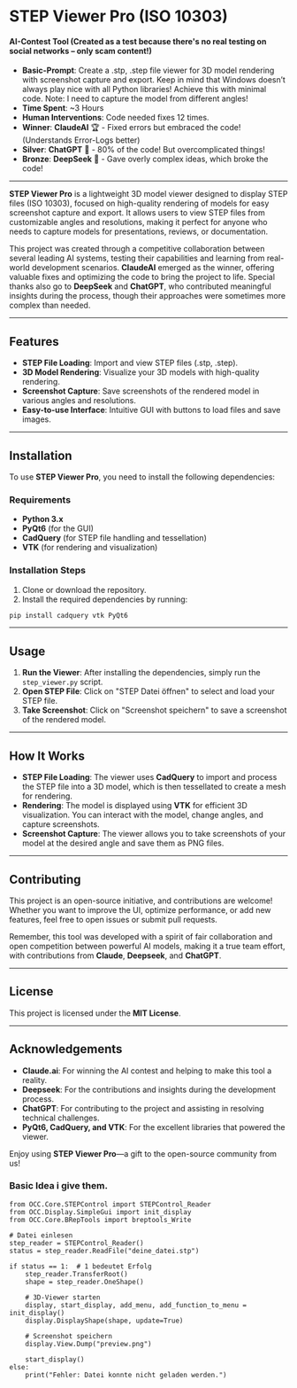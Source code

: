
# STEP Viewer Pro (ISO 10303)

#### AI-Contest Tool (Created as a test because there's no real testing on social networks – only scam content!)

- **Basic-Prompt**: Create a .stp, .step file viewer for 3D model rendering with screenshot capture and export. Keep in mind that Windows doesn’t always play nice with all Python libraries! Achieve this with minimal code. Note: I need to capture the model from different angles!
- **Time Spent**: ~3 Hours
- **Human Interventions**: Code needed fixes 12 times.
- **Winner**: **ClaudeAI** 🏆 - Fixed errors but embraced the code! (Understands Error-Logs better)
- **Silver**: **ChatGPT** 🥈 - 80% of the code! But overcomplicated things!
- **Bronze**: **DeepSeek** 🥉 - Gave overly complex ideas, which broke the code!

---

**STEP Viewer Pro** is a lightweight 3D model viewer designed to display STEP files (ISO 10303), focused on high-quality rendering of models for easy screenshot capture and export. It allows users to view STEP files from customizable angles and resolutions, making it perfect for anyone who needs to capture models for presentations, reviews, or documentation.

This project was created through a competitive collaboration between several leading AI systems, testing their capabilities and learning from real-world development scenarios. **ClaudeAI** emerged as the winner, offering valuable fixes and optimizing the code to bring the project to life. Special thanks also go to **DeepSeek** and **ChatGPT**, who contributed meaningful insights during the process, though their approaches were sometimes more complex than needed.


---

## Features

- **STEP File Loading**: Import and view STEP files (.stp, .step).
- **3D Model Rendering**: Visualize your 3D models with high-quality rendering.
- **Screenshot Capture**: Save screenshots of the rendered model in various angles and resolutions.
- **Easy-to-use Interface**: Intuitive GUI with buttons to load files and save images.

---

## Installation

To use **STEP Viewer Pro**, you need to install the following dependencies:

### Requirements

- **Python 3.x**  
- **PyQt6** (for the GUI)
- **CadQuery** (for STEP file handling and tessellation)
- **VTK** (for rendering and visualization)

### Installation Steps

1. Clone or download the repository.
2. Install the required dependencies by running:

```bash
pip install cadquery vtk PyQt6
```

---

## Usage

1. **Run the Viewer**: After installing the dependencies, simply run the `step_viewer.py` script.
2. **Open STEP File**: Click on "STEP Datei öffnen" to select and load your STEP file.
3. **Take Screenshot**: Click on "Screenshot speichern" to save a screenshot of the rendered model.

---

## How It Works

- **STEP File Loading**: The viewer uses **CadQuery** to import and process the STEP file into a 3D model, which is then tessellated to create a mesh for rendering.
- **Rendering**: The model is displayed using **VTK** for efficient 3D visualization. You can interact with the model, change angles, and capture screenshots.
- **Screenshot Capture**: The viewer allows you to take screenshots of your model at the desired angle and save them as PNG files.

---

## Contributing

This project is an open-source initiative, and contributions are welcome! Whether you want to improve the UI, optimize performance, or add new features, feel free to open issues or submit pull requests.

Remember, this tool was developed with a spirit of fair collaboration and open competition between powerful AI models, making it a true team effort, with contributions from **Claude**, **Deepseek**, and **ChatGPT**.

---

## License

This project is licensed under the **MIT License**.

---

## Acknowledgements

- **Claude.ai**: For winning the AI contest and helping to make this tool a reality.
- **Deepseek**: For the contributions and insights during the development process.
- **ChatGPT**: For contributing to the project and assisting in resolving technical challenges.
- **PyQt6, CadQuery, and VTK**: For the excellent libraries that powered the viewer.

Enjoy using **STEP Viewer Pro**—a gift to the open-source community from us!

### Basic Idea i give them.

```
from OCC.Core.STEPControl import STEPControl_Reader
from OCC.Display.SimpleGui import init_display
from OCC.Core.BRepTools import breptools_Write

# Datei einlesen
step_reader = STEPControl_Reader()
status = step_reader.ReadFile("deine_datei.stp")

if status == 1:  # 1 bedeutet Erfolg
    step_reader.TransferRoot()
    shape = step_reader.OneShape()

    # 3D-Viewer starten
    display, start_display, add_menu, add_function_to_menu = init_display()
    display.DisplayShape(shape, update=True)
    
    # Screenshot speichern
    display.View.Dump("preview.png")
    
    start_display()
else:
    print("Fehler: Datei konnte nicht geladen werden.")
```

